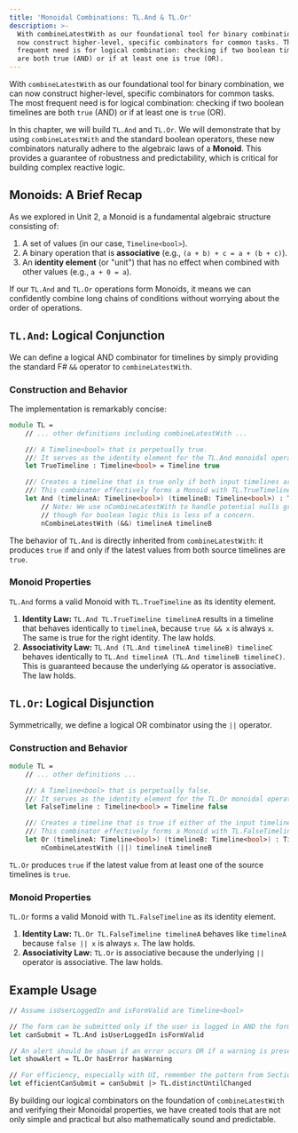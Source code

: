 ```yaml
---
title: 'Monoidal Combinations: TL.And & TL.Or'
description: >-
  With combineLatestWith as our foundational tool for binary combination, we can
  now construct higher-level, specific combinators for common tasks. The most
  frequent need is for logical combination: checking if two boolean timelines
  are both true (AND) or if at least one is true (OR).
---
```

With `combineLatestWith` as our foundational tool for binary combination, we can now construct higher-level, specific combinators for common tasks. The most frequent need is for logical combination: checking if two boolean timelines are both `true` (AND) or if at least one is `true` (OR).

In this chapter, we will build `TL.And` and `TL.Or`. We will demonstrate that by using `combineLatestWith` and the standard boolean operators, these new combinators naturally adhere to the algebraic laws of a **Monoid**. This provides a guarantee of robustness and predictability, which is critical for building complex reactive logic.

## Monoids: A Brief Recap

As we explored in Unit 2, a Monoid is a fundamental algebraic structure consisting of:

1.  A set of values (in our case, `Timeline<bool>`).
2.  A binary operation that is **associative** (e.g., `(a + b) + c = a + (b + c)`).
3.  An **identity element** (or "unit") that has no effect when combined with other values (e.g., `a + 0 = a`).

If our `TL.And` and `TL.Or` operations form Monoids, it means we can confidently combine long chains of conditions without worrying about the order of operations.

## `TL.And`: Logical Conjunction

We can define a logical AND combinator for timelines by simply providing the standard F# `&&` operator to `combineLatestWith`.

### Construction and Behavior

The implementation is remarkably concise:

```fsharp
module TL =
    // ... other definitions including combineLatestWith ...

    /// A Timeline<bool> that is perpetually true.
    /// It serves as the identity element for the TL.And monoidal operation.
    let TrueTimeline : Timeline<bool> = Timeline true

    /// Creates a timeline that is true only if both input timelines are true.
    /// This combinator effectively forms a Monoid with TL.TrueTimeline as its identity.
    let And (timelineA: Timeline<bool>) (timelineB: Timeline<bool>) : Timeline<bool> =
        // Note: We use nCombineLatestWith to handle potential nulls gracefully,
        // though for boolean logic this is less of a concern.
        nCombineLatestWith (&&) timelineA timelineB
```

The behavior of `TL.And` is directly inherited from `combineLatestWith`: it produces `true` if and only if the latest values from both source timelines are `true`.

### Monoid Properties

`TL.And` forms a valid Monoid with `TL.TrueTimeline` as its identity element.

1.  **Identity Law:** `TL.And TL.TrueTimeline timelineA` results in a timeline that behaves identically to `timelineA`, because `true && x` is always `x`. The same is true for the right identity. The law holds.
2.  **Associativity Law:** `TL.And (TL.And timelineA timelineB) timelineC` behaves identically to `TL.And timelineA (TL.And timelineB timelineC)`. This is guaranteed because the underlying `&&` operator is associative. The law holds.

## `TL.Or`: Logical Disjunction

Symmetrically, we define a logical OR combinator using the `||` operator.

### Construction and Behavior

```fsharp
module TL =
    // ... other definitions ...

    /// A Timeline<bool> that is perpetually false.
    /// It serves as the identity element for the TL.Or monoidal operation.
    let FalseTimeline : Timeline<bool> = Timeline false

    /// Creates a timeline that is true if either of the input timelines is true.
    /// This combinator effectively forms a Monoid with TL.FalseTimeline as its identity.
    let Or (timelineA: Timeline<bool>) (timelineB: Timeline<bool>) : Timeline<bool> =
        nCombineLatestWith (||) timelineA timelineB
```

`TL.Or` produces `true` if the latest value from at least one of the source timelines is `true`.

### Monoid Properties

`TL.Or` forms a valid Monoid with `TL.FalseTimeline` as its identity element.

1.  **Identity Law:** `TL.Or TL.FalseTimeline timelineA` behaves like `timelineA` because `false || x` is always `x`. The law holds.
2.  **Associativity Law:** `TL.Or` is associative because the underlying `||` operator is associative. The law holds.

## Example Usage

```fsharp
// Assume isUserLoggedIn and isFormValid are Timeline<bool>

// The form can be submitted only if the user is logged in AND the form is valid.
let canSubmit = TL.And isUserLoggedIn isFormValid

// An alert should be shown if an error occurs OR if a warning is present.
let showAlert = TL.Or hasError hasWarning

// For efficiency, especially with UI, remember the pattern from Section 3:
let efficientCanSubmit = canSubmit |> TL.distinctUntilChanged
```

By building our logical combinators on the foundation of `combineLatestWith` and verifying their Monoidal properties, we have created tools that are not only simple and practical but also mathematically sound and predictable.
